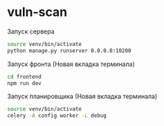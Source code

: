 # vuln-scan

Запуск сервера
```bash
source venv/bin/activate
python manage.py runserver 0.0.0.0:10200
```

Запуск фронта (Новая вкладка терминала)
```bash
cd frontend
npm run dev
```

Запуск планировщика (Новая вкладка терминала)
```bash
source venv/bin/activate
celery -A config worker -L debug
```



